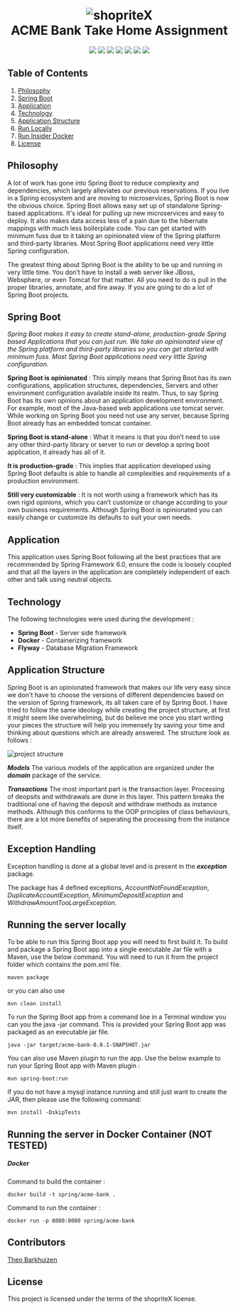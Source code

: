 <h1 align="center">
  <br>
  <a><img src="docs/logo.png" alt="shopriteX"></a>
  <br>
  ACME Bank Take Home Assignment
  <br>
</h1>

<p align="center">
    <a alt="Java">
        <img src="https://img.shields.io/badge/Java-v17-orange.svg" />
    </a>
    <a alt="Spring Boot">
        <img src="https://img.shields.io/badge/Spring%20Boot-v3.0.1-brightgreen.svg" />
    </a>
    <a alt="Spring Framwwork">
        <img src="https://img.shields.io/badge/Spring%20Framework-v6.0.3-blue.svg" />
    </a>
    <a alt="Docker">
        <img src="https://img.shields.io/badge/Docker-v19-yellowgreen.svg" />
    </a>
    <a alt="Dependencies">
        <img src="https://img.shields.io/badge/dependencies-up%20to%20date-brightgreen.svg" />
    </a>
    <a alt="Contributions">
        <img src="https://img.shields.io/badge/contributions-welcome-orange.svg" />
    </a>
    <a alt="License">
        <img src="https://img.shields.io/badge/license-shopriteX-blue.svg" />
    </a>
</p>

## Table of Contents ##
1. [Philosophy](#Philosophy)
3. [Spring Boot](#Spring-Boot)
4. [Application](#Application)
5. [Technology](#Technology)
6. [Application Structure](#Application-Structure)
7. [Run Locally](#Running-the-server-locally)
8. [Run Insider Docker](#Running-the-server-in-Docker-Container)
9. [License](#License)

## Philosophy ##
A lot of work has gone into Spring Boot to reduce complexity and dependencies, which largely alleviates our previous reservations. If you live in a Spring ecosystem and are moving to microservices, Spring Boot is now the obvious choice. Spring Boot allows easy set up of standalone Spring-based applications. It's ideal for pulling up new microservices and easy to deploy. It also makes data access less of a pain due to the hibernate mappings with much less boilerplate code. You can get started with minimum fuss due to it taking an opinionated view of the Spring platform and third-party libraries. Most Spring Boot applications need very little Spring configuration. 

The greatest thing about Spring Boot is the ability to be up and running in very little time. You don’t have to install a web server like JBoss, Websphere, or even Tomcat for that matter. All you need to do is pull in the proper libraries, annotate, and fire away. If you are going to do a lot of Spring Boot projects. 


## Spring Boot ##
_Spring Boot makes it easy to create stand-alone, production-grade Spring based Applications that you can just run. We take an opinionated view of the Spring platform and third-party libraries so you can get started with minimum fuss. Most Spring Boot applications need very little Spring configuration._

**Spring Boot is opinionated** : This simply means that Spring Boot has its own configurations, application structures, dependencies, Servers and other environment configuration available inside its realm. Thus, to say Spring Boot has its own opinions about an application development environment. For example, most of the Java-based web applications use tomcat server. While working on Spring Boot you need not use any server, because Spring Boot already has an embedded tomcat container.

**Spring Boot is stand-alone** : What it means is that you don’t need to use any other third-party library or server to run or develop a spring boot application, it already has all of it.

**It is production-grade** : This implies that application developed using Spring Boot defaults is able to handle all complexities and requirements of a production environment.

**Still very customizable** : It is not worth using a framework which has its own rigid opinions, which you can’t customize or change according to your own business requirements. Although Spring Boot is opinionated you can easily change or customize its defaults to suit your own needs. 

## Application ##
This application uses Spring Boot following all the best practices that are recommended by Spring Framework 6.0, ensure the code is loosely coupled and that all the layers in the application are completely independent of each other and talk using neutral objects.

  
## Technology ##
The following technologies were used during the development :

- **Spring Boot** - Server side framework
- **Docker** - Containerizing framework
- **Flyway** - Database Migration Framework


## Application Structure ##
Spring Boot is an opinionated framework that makes our life very easy since we don't have to choose the versions of different dependencies based on the version of Spring framework, its all taken care of by Spring Boot. I have tried to follow the same ideology while creating the project structure, at first it might seem like overwhelming, but do believe me once you start writing your pieces the structure will help you immensely by saving your time and thinking about questions which are already answered. The structure look as follows :

<img src="docs/structure.png" alt="project structure"></a>

**_Models_**
The various models of the application are organized under the **_domain_** package of the service.

**_Transactions_**
The most important part is the transaction layer. Processing of deopsits and withdrawals are done in this layer. This pattern breaks the traditional one of having the deposit and withdraw methods as instance methods. Although this conforms to the OOP principles of class behaviours, there are a lot more benefits of seperating the processing from the instance itself.

## Exception Handling ##
Exception handling is done at a global level and is present in the **_exception_** package.

The package has 4 defined exceptions, _AccountNotFoundException_, _DuplicateAccountException_, _MinimumDepositException_ and _WithdrawAmountTooLargeException_. 


## Running the server locally ##
To be able to run this Spring Boot app you will need to first build it. To build and package a Spring Boot app into a single executable Jar file with a Maven, use the below command. You will need to run it from the project folder which contains the pom.xml file.

```
maven package
```
or you can also use

```
mvn clean install
```

To run the Spring Boot app from a command line in a Terminal window you can you the java -jar command. This is provided your Spring Boot app was packaged as an executable jar file.

```
java -jar target/acme-bank-0.0.1-SNAPSHOT.jar
```

You can also use Maven plugin to run the app. Use the below example to run your Spring Boot app with Maven plugin :

```
mvn spring-boot:run
```

If you do not have a mysql instance running and still just want to create the JAR, then please use the following command:

```
mvn install -DskipTests
```

## Running the server in Docker Container (NOT TESTED) ##

##### Docker #####
Command to build the container :

```
docker build -t spring/acme-bank .
```

Command to run the container :

```
docker run -p 8080:8080 spring/acme-bank
```

## Contributors ##
[Theo Barkhuizen](https://www.linkedin.com/in/theodor-barkhuizen-b18597127/)

## License ##
This project is licensed under the terms of the shopriteX license.
